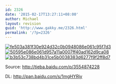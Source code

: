```yaml
---
id: 2326
date: '2015-02-17T13:27:11+08:00'
author: Michael
layout: revision
guid: 'http://www.gakky.me/2326.html'
permalink: '/?p=2326'
---
```


[![fe503a381f30e924d32c0b0948086e061c95f7d3](http://www.yui-aragaki.org/wp-content/uploads/2015/02/fe503a381f30e924d32c0b0948086e061c95f7d3.jpg)![50595e086e061d957a11a0007ff40ad162d9ca08](http://www.yui-aragaki.org/wp-content/uploads/2015/02/50595e086e061d957a11a0007ff40ad162d9ca08.jpg)](http://www.yui-aragaki.org/wp-content/uploads/2015/02/50595e086e061d957a11a0007ff40ad162d9ca08.jpg) [![b3b53c738bd4b31ce5b0038383d6277f9f2ff8d7](http://www.yui-aragaki.org/wp-content/uploads/2015/02/b3b53c738bd4b31ce5b0038383d6277f9f2ff8d7.jpg)](http://www.yui-aragaki.org/wp-content/uploads/2015/02/b3b53c738bd4b31ce5b0038383d6277f9f2ff8d7.jpg)

Source: <http://tieba.baidu.com/p/3554874228>

DL: <http://pan.baidu.com/s/1mgHYRjy>